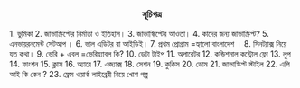 <h3 align="center"> সূচিপত্র </h3>
1. ভুমিকা
2. জাভাস্ক্রিপ্টের নির্মাতা ও ইতিহাস।
3. জাভাস্কিপ্টের আওতা।
4. কাদের জন্য জাভাস্ক্রিপ্ট?
5. এনভায়রনমেন্ট সেটআপ ।
6. ভাল এডিটর বা আইডিই।  
7. প্রথম প্রোগ্রাম =হ্যালো বাংলাদেশ ।
8. সিনট্যাক্স নিয়ে যত কথা।
9. ভেরি + এবল =ভেরিয়্যাবল কি?
10. ডেটা টাইপ 
11. অপারেটর
12. কন্ডিশনাল কন্ট্রোল ফ্লো
13. লুপ
14. ফাংশন
15. ক্লাস
16. অ্যারে
17. এজ্যাক্স 
18. সেশন 
19. কুকিস
20. ডোম 
21. জাভাস্কিপ্ট স্টাইল 
22. এপি আই কি কেন ?
23. ফ্রেম ওয়ার্ক লাইব্রেরী নিয়ে খোশ গল্প 